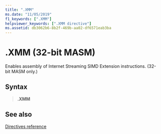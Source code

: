 ```yaml
---
title: ".XMM"
ms.date: "11/05/2019"
f1_keywords: [".XMM"]
helpviewer_keywords: [".XMM directive"]
ms.assetid: db3062b6-8b2f-469b-aa02-df6571eab3ba
---
```

# .XMM (32-bit MASM)

Enables assembly of Internet Streaming SIMD Extension instructions. (32-bit MASM only.)

## Syntax

> **.XMM**

## See also

[Directives reference](directives-reference.md)
